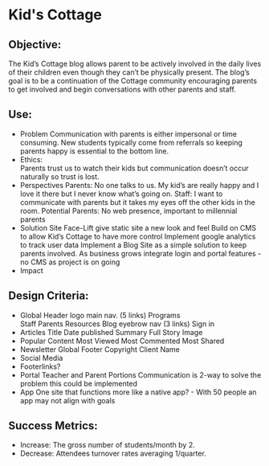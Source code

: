 # Kid's Cottage

## Objective:
The Kid’s Cottage blog allows parent to be actively involved in the daily lives of their children even though they can’t be physically present. The blog’s goal is to be a continuation of the Cottage community encouraging parents to get involved and begin conversations with other parents and staff.


## Use:
 - Problem
 Communication with parents is either impersonal or time consuming. New students typically come from referrals so keeping parents happy is essential to the bottom line.
 - Ethics: <br>
Parents trust us to watch their kids but communication doesn’t occur naturally so trust is lost.
 - Perspectives
Parents: No one talks to us. My kid’s are really happy and I love it there but I never know what’s going on.
Staff: I want to communicate with parents but it takes my eyes off the other kids in the room.
Potential Parents: No web presence, important to millennial parents
 - Solution
Site Face-Lift give static site a new look and feel
Build on CMS to allow Kid’s Cottage to have more control
Implement google analytics to track user data
Implement a Blog Site as a simple solution to keep parents involved.
As business grows integrate login and portal features - no CMS as project is on going
 - Impact
## Design Criteria:
- Global Header
  logo
  main nav. (5 links)
  Programs  
  Staff
  Parents
  Resources
  Blog
  eyebrow nav (3 links)
  Sign in
- Articles
  Title
  Date published
  Summary
  Full Story
  Image
- Popular Content
  Most Viewed
  Most Commented
  Most Shared
- Newsletter
  Global Footer
  Copyright
  Client Name
- Social Media
- Footerlinks?
- Portal
  Teacher and Parent Portions
  Communication is 2-way to solve the problem this could be implemented
- App
One site that functions more like a native app? - With 50 people an app may not align with goals
## Success Metrics:
- Increase: The gross number of students/month by 2.
- Decrease: Attendees turnover rates averaging 1/quarter.
